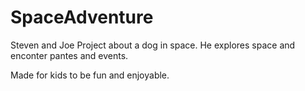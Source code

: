 # SpaceAdventure

Steven and Joe Project about a dog in space. He explores space and enconter pantes and events.

Made for kids to be fun and enjoyable. 

